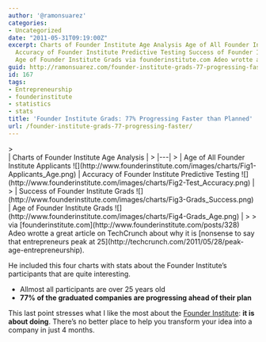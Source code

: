 ```yaml
---
author: '@ramonsuarez'
categories:
- Uncategorized
date: "2011-05-31T09:19:00Z"
excerpt: Charts of Founder Institute Age Analysis Age of All Founder Institute Applicants
  Accuracy of Founder Institute Predictive Testing Success of Founder Institute Grads
  Age of Founder Institute Grads via founderinstitute.com Adeo wrotte a great articl...
guid: http://ramonsuarez.com/founder-institute-grads-77-progressing-faster
id: 167
tags:
- Entrepreneurship
- founderinstitute
- statistics
- stats
title: 'Founder Institute Grads: 77% Progressing Faster than Planned'
url: /founder-institute-grads-77-progressing-faster/
---
```


<div class="posterous_bookmarklet_entry">> <div>| Charts of Founder Institute Age Analysis |
> |---|
> | Age of All Founder Institute Applicants ![](http://www.founderinstitute.com/images/charts/Fig1-Applicants_Age.png) | Accuracy of Founder Institute Predictive Testing ![](http://www.founderinstitute.com/images/charts/Fig2-Test_Accuracy.png) |
> | Success of Founder Institute Grads ![](http://www.founderinstitute.com/images/charts/Fig3-Grads_Success.png) | Age of Founder Institute Grads ![](http://www.founderinstitute.com/images/charts/Fig4-Grads_Age.png) |
> 
> </div>

<div class="posterous_quote_citation">via [founderinstitute.com](http://www.founderinstitute.com/posts/328)</div>Adeo wrotte a great article on TechCrunch about why it is [nonsense to say that entrepreneurs peak at 25](http://techcrunch.com/2011/05/28/peak-age-entrepreneurship).

He included this four charts with stats about the Founder Institute’s participants that are quite interesting.

- Allmost all participants are over 25 years old
- **77% of the graduated companies are progressing ahead of their plan**

This last point stresses what I like the most about the [Founder Institute](http://www.founderinstitute.com/): **it is about doing**. There’s no better place to help you transform your idea into a company in just 4 months.

</div>